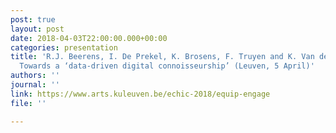 ```yaml
---
post: true
layout: post
date: 2018-04-03T22:00:00.000+00:00
categories: presentation
title: 'R.J. Beerens, I. De Prekel, K. Brosens, F. Truyen and K. Van der Stighelen:
  Towards a ‘data-driven digital connoisseurship’ (Leuven, 5 April)'
authors: ''
journal: ''
link: https://www.arts.kuleuven.be/echic-2018/equip-engage
file: ''

---
```

